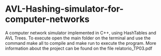 # AVL-Hashing-simulator-for-computer-networks
A computer network simulator implemented in C++, using HashTables and AVL Trees. To execute open the main folder on the terminal and use the command make all to compile and make run to execute the program. More information about the project can be found on the file relatorio_TP03.pdf
